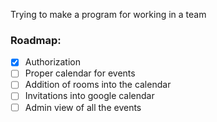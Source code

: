 Trying to make a program for working in a team
### Roadmap:
- [x] Authorization
- [ ] Proper calendar for events
- [ ] Addition of rooms into the calendar
- [ ] Invitations into google calendar
- [ ] Admin view of all the events
